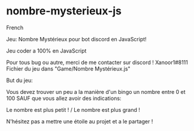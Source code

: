 # nombre-mysterieux-js
French

Jeu: Nombre Mystérieux pour bot discord en JavaScript!

Jeu coder a 100% en JavaScript

Pour tous bug ou autre, merci de me contacter sur discord ! Xanoor1#8111 Fichier du jeu dans "Game/Nombre Mystérieux.js"

But du jeu:

Vous devez trouver un peu a la manière d'un bingo un nombre entre 0 et 100 SAUF que vous allez avoir des indications:

Le nombre est plus petit ! / Le nombre est plus grand !

N'hésitez pas a mettre une étoile au projet et a le partager !
